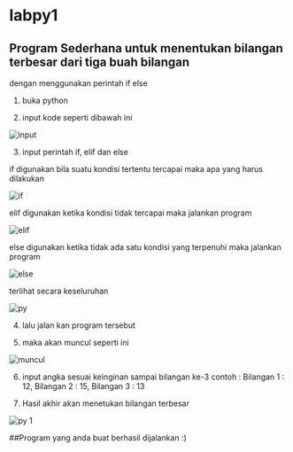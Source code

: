 # labpy1

## Program Sederhana untuk menentukan bilangan terbesar dari tiga buah bilangan

dengan menggunakan perintah if else

1. buka python

2. input kode seperti dibawah ini

![input](https://user-images.githubusercontent.com/46951612/52630655-69498c80-2eef-11e9-99d4-d58921f0f0eb.png)

3. input perintah if, elif dan else

  if digunakan bila suatu kondisi tertentu tercapai maka apa yang harus dilakukan 

![if](https://user-images.githubusercontent.com/46951612/52630896-03113980-2ef0-11e9-98a2-430e8fa72596.png)

  elif digunakan ketika kondisi tidak tercapai maka jalankan program

![elif](https://user-images.githubusercontent.com/46951612/52630908-0ad0de00-2ef0-11e9-9267-6cffefdf4606.png)

  else digunakan ketika tidak ada satu kondisi yang terpenuhi maka jalankan program

![else](https://user-images.githubusercontent.com/46951612/52630918-102e2880-2ef0-11e9-8c87-d1f44522a3cb.png)

  terlihat secara keseluruhan

![py](https://user-images.githubusercontent.com/46951612/52631253-e6293600-2ef0-11e9-99c8-156dae914a63.png)

4. lalu jalan kan program tersebut

5. maka akan muncul seperti ini

![muncul](https://user-images.githubusercontent.com/46951612/52631619-d52cf480-2ef1-11e9-9379-bb4c34c87275.png)

6. input angka sesuai keinginan sampai bilangan ke-3
  contoh :
  Bilangan 1 : 12,
  Bilangan 2 : 15,
  Bilangan 3 : 13
  
7. Hasil akhir akan menetukan bilangan terbesar

![py 1](https://user-images.githubusercontent.com/46951612/52631865-87fd5280-2ef2-11e9-94e9-8526e2c0a6cd.png)

##Program yang anda buat berhasil dijalankan :)
